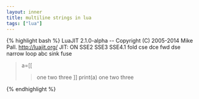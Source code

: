 ```yaml
---
layout: inner
title: multiline strings in lua
tags: ["lua"]
---
```

{% highlight bash %}
LuaJIT 2.1.0-alpha -- Copyright (C) 2005-2014 Mike Pall. http://luajit.org/
JIT: ON SSE2 SSE3 SSE4.1 fold cse dce fwd dse narrow loop abc sink fuse
> a=[[
>> one
>> two
>> three
>> ]]
> print(a)
one
two
three

>

{% endhighlight %}
